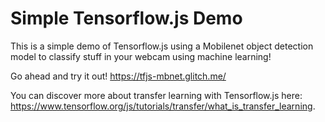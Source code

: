 Simple Tensorflow.js Demo
=================

This is a simple demo of Tensorflow.js using a Mobilenet object detection model to classify stuff in your webcam using machine learning!

Go ahead and try it out! https://tfjs-mbnet.glitch.me/
      
You can discover more about transfer learning with Tensorflow.js here: https://www.tensorflow.org/js/tutorials/transfer/what_is_transfer_learning.

